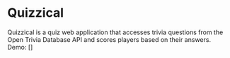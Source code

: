 # Quizzical

Quizzical is a quiz web application that accesses trivia questions from the Open Trivia Database API and scores players based on their answers.
Demo: []


